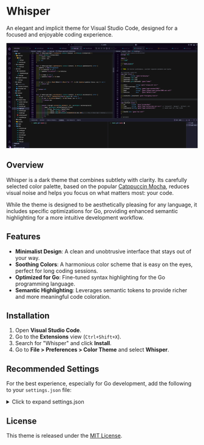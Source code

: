 # Whisper

An elegant and implicit theme for Visual Studio Code, designed for a focused and enjoyable coding experience.

![Whisper Theme Preview](image.png)

## Overview

Whisper is a dark theme that combines subtlety with clarity. Its carefully selected color palette, based on the popular [Catppuccin Mocha](https://github.com/catppuccin/catppuccin), reduces visual noise and helps you focus on what matters most: your code.

While the theme is designed to be aesthetically pleasing for any language, it includes specific optimizations for Go, providing enhanced semantic highlighting for a more intuitive development workflow.

## Features

- **Minimalist Design**: A clean and unobtrusive interface that stays out of your way.
- **Soothing Colors**: A harmonious color scheme that is easy on the eyes, perfect for long coding sessions.
- **Optimized for Go**: Fine-tuned syntax highlighting for the Go programming language.
- **Semantic Highlighting**: Leverages semantic tokens to provide richer and more meaningful code coloration.

## Installation

1.  Open **Visual Studio Code**.
2.  Go to the **Extensions** view (`Ctrl+Shift+X`).
3.  Search for "Whisper" and click **Install**.
4.  Go to **File > Preferences > Color Theme** and select **Whisper**.

## Recommended Settings

For the best experience, especially for Go development, add the following to your `settings.json` file:

<details>
<summary>Click to expand settings.json</summary>

```json
"editor.semanticHighlighting.enabled": true,
"editor.tokenColorCustomizations": {
    "textMateRules": [
        {
            "name": "Go type names (fallback)",
            "scope": [
                "entity.name.import.go",
            ],
            "settings": { "foreground": "#CBA6F7" }
        },
        {
            "name": "go.mod",
            "scope": [
                "string.unquoted.go.mod"
            ],
            "settings": { "foreground": "#D6D6D6" }
        },
    ]
},
"gopls": {
    "ui.semanticTokens": true
}
```

</details>

## License

This theme is released under the [MIT License](LICENSE).
